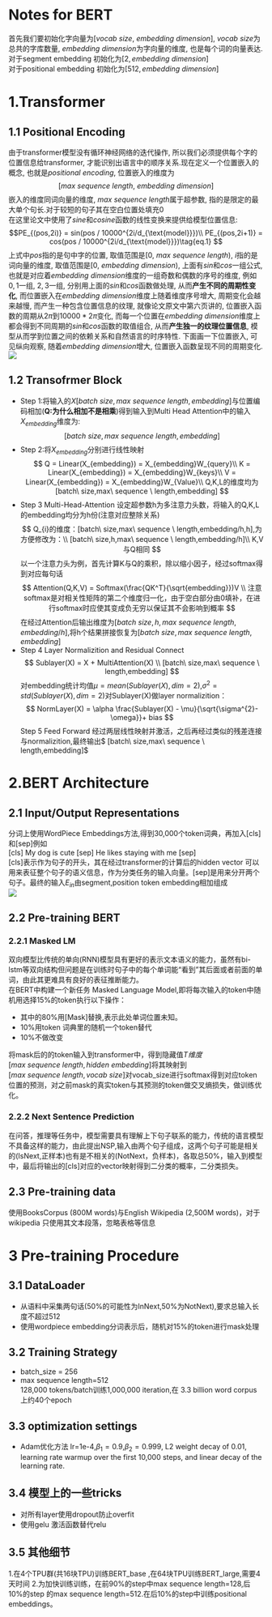 # Notes for BERT
首先我们要初始化字向量为$[vocab \ size, \ embedding \ dimension]$, $vocab \ size$为总共的字库数量, $embedding \ dimension$为字向量的维度, 也是每个词的向量表达.\
对于segment embedding 初始化为$[2,embedding\ dimension]$\
对于positional embedding 初始化为$[512,embedding\ dimension]$
# 1.Transformer
## 1.1 Positional Encoding
由于transformer模型没有循环神经网络的迭代操作, 所以我们必须提供每个字的位置信息给transformer, 才能识别出语言中的顺序关系.现在定义一个位置嵌入的概念, 也就是$positional \ encoding$, 位置嵌入的维度为
$$
[max \ sequence \ length, \ embedding \ dimension]
$$
嵌入的维度同词向量的维度, $max \ sequence \ length$属于超参数, 指的是限定的最大单个句长.对于较短的句子其在空白位置处填充0\
在这里论文中使用了$sine$和$cosine$函数的线性变换来提供给模型位置信息:
$$PE_{(pos,2i)} = sin(pos / 10000^{2i/d_{\text{model}}})\\
PE_{(pos,2i+1)} = cos(pos / 10000^{2i/d_{\text{model}}})\tag{eq.1}
$$
上式中$pos$指的是句中字的位置, 取值范围是$[0, \ max \ sequence \ length)$, $i$指的是词向量的维度, 取值范围是$[0, \ embedding \ dimension)$, 上面有$sin$和$cos$一组公式, 也就是对应着$embedding \ dimension$维度的一组奇数和偶数的序号的维度, 例如$0, 1$一组, $2, 3$一组, 分别用上面的$sin$和$cos$函数做处理, 从而**产生不同的周期性变化**, 而位置嵌入在$embedding \ dimension$维度上随着维度序号增大, 周期变化会越来越慢, 而产生一种包含位置信息的纹理, 就像论文原文中第六页讲的, 位置嵌入函数的周期从$2 \pi$到$10000 * 2 \pi$变化, 而每一个位置在$embedding \ dimension$维度上都会得到不同周期的$sin$和$cos$函数的取值组合, 从而**产生独一的纹理位置信息**, 模型从而学到位置之间的依赖关系和自然语言的时序特性.
下面画一下位置嵌入, 可见纵向观察, 随着$embedding \ dimension$增大, 位置嵌入函数呈现不同的周期变化.
![](bert_codes/下载.png)
## 1.2 Transofrmer Block
* Step 1:将输入的$X[batch\ size,max\ sequence \ length,embedding]$与位置编码相加(**Q:为什么相加不是相乘**)得到输入到Multi Head Attention中的输入$X_{embedding}$维度为:
$$
[batch\ size,max\ sequence \ length,embedding]
$$
* Step 2:将$X_{embedding}$分别进行线性映射
$$
Q = Linear(X_{embedding}) = X_{embedding}W_{query}\\
K = Linear(X_{embedding}) = X_{embedding}W_{keys}\\
V = Linear(X_{embedding}) = X_{embedding}W_{Value}\\
Q,K,L的维度均为[batch\ size,max\ sequence \ length,embedding]
$$
* Step 3 Multi-Head-Attention
设定超参数h为多注意力头数，将输入的Q,K,L的embedding均分为h份(注意对应整除关系)
$$
Q_{i}的维度：[batch\ size,max\ sequence \ length,embedding/h,h],为方便修改为：\\
[batch\ size,h,max\ sequence \ length,embedding/h]\\
K,V与Q相同
$$
以一个注意力头为例，首先计算K与Q的乘积，除以缩小因子，经过softmax得到对应每句话
$$
Attention(Q,K,V) = Softmax(\frac{QK^T}{\sqrt{embedding}})V \\
注意softmax是对相关性矩阵的第二个维度归一化，由于空白部分由0填补，在进行softmax时应使其变成负无穷以保证其不会影响到概率
$$
在经过Attention后输出维度为$[batch\ size,h,max\ sequence \ length,embedding/h]$,将h个结果拼接恢复为$[batch\ size,max\ sequence \ length,embedding]$
* Step 4 Layer Normalizition and Residual Connect
$$
Sublayer(X) = X + MultiAttention(X) \\
[batch\ size,max\ sequence \ length,embedding]
$$
对embedding统计均值$\mu=mean(Sublayer(X),dim=2)$,$\sigma^{2}=std(Sublayer(X),dim=2)$对Sublayer(X)做layer normalizition：
$$
NormLayer(X) = \alpha \frac{Sublayer(X) - \mu}{\sqrt{\sigma^{2}-\omega}}+ bias
$$
Step 5 Feed Forward
经过两层线性映射并激活，之后再经过类似的残差连接与normalizition,最终输出$
[batch\ size,max\ sequence \ length,embedding]$

# 2.BERT Architecture
## 2.1 Input/Output Representations
分词上使用WordPiece Embeddings方法,得到30,000个token词典，再加入[cls]和[sep]例如\
[cls] My dog is cute [sep] He likes staying with me [sep]\
[cls]表示作为句子的开头，其在经过transformer的计算后的hidden vector 可以用来表征整个句子的语义信息，作为分类任务的输入向量。[sep]是用来分开两个句子。最终的输入$E_{in}$由segment,position token embedding相加组成\
![](bert_codes/悦书PDF截图20201010100404.png)
## 2.2 Pre-training BERT
### 2.2.1  Masked LM
双向模型比传统的单向(RNN)模型具有更好的表示文本语义的能力，虽然有bi-lstm等双向结构但问题是在训练时句子中的每个单词能“看到”其后面或者前面的单词，由此其更难具有良好的表征推断能力。\
在BERT中构建一个新任务 Masked Language Model,即将每次输入的token中随机用选择15%的token执行以下操作：
* 其中的80%用[Mask]替换,表示此处单词位置未知。
* 10%用token 词典里的随机一个token替代
* 10%不做改变

将mask后的的token输入到transformer中，得到隐藏值$T维度[max\ sequence\ length,hidden\ embedding]$将其映射到$[max\ sequence\ length,vocab\ size]$对vocab_size进行softmax得到对应token位置的预测，对之前mask的真实token与其预测的token做交叉熵损失，做训练优化。
### 2.2.2 Next Sentence Prediction
在问答，推理等任务中，模型需要具有理解上下句子联系的能力，传统的语言模型不具备这样的能力，由此提出NSP,输入由两个句子组成，这两个句子可能是相关的(IsNext,正样本)也有是不相关的(NotNext，负样本)，各取总50%，输入到模型中，最后将输出的[cls]对应的vector映射得到二分类的概率，二分类损失。
## 2.3 Pre-training data
使用BooksCorpus (800M words)与English Wikipedia (2,500M words)，对于wikipedia 只使用其文本段落，忽略表格等信息
# 3 Pre-training Procedure
## 3.1 DataLoader
* 从语料中采集两句话(50%的可能性为InNext,50%为NotNext),要求总输入长度不超过512
* 使用wordpiece embedding分词表示后，随机对15%的token进行mask处理
## 3.2 Training Strategy
* batch_size = 256
* max sequence length=512\
128,000 tokens/batch训练1,000,000 iteration,在 3.3 billion word corpus上约40个epoch
## 3.3 optimization settings
* Adam优化方法 lr=1e-4,$\beta_1=0.9$,$\beta_2=0.999$,
L2 weight decay of 0.01, learning rate warmup over the first 10,000 steps, and linear decay of the learning rate.
## 3.4 模型上的一些tricks
* 对所有layer使用dropout防止overfit
* 使用gelu 激活函数替代relu
## 3.5 其他细节
1.在4个TPU群(共16块TPU)训练BERT_base ,在64块TPU训练BERT_large,需要4天时间
2.为加快训练训练，在前90%的step中max sequence length=128,后10%的step 的max sequence length=512.在后10%的step中训练positional embeddings。


